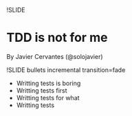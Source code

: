 !SLIDE
# TDD is not for me #

By Javier Cervantes (@solojavier)

!SLIDE bullets incremental transition=fade

* Writting tests is boring
* Writting tests first
* Writting tests for what
* Writting tests
